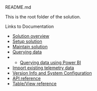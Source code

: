 README.md

This is the root folder of the solution.

Links to Documentation

- [Solution overview](docs/TsSmartSqlStore2.md)
- [Setup solution](docs/TsSmartSqlStore2_10_SetupSolution.md)
- [Maintain solution](docs/TsSmartSqlStore2_20_MaintainDatabase.md)
- [Querying data](docs/TsSmartSqlStore2_50_DatabaseQueries.md)
- - [Querying data using Power BI](docs/sSmartSqlStore2_55_DatabaseQueriesUsingPowerBI.md)
- [Import existing telemetry data](docs/TsSmartSqlStore2_70_ImportExistingTelemetryData.md)
- [Version Info and System Configuration](docs/TsSmartSqlStore2_80_VersionInfoAndConfigurationSettings.md)
- [API reference](docs/TsSmartSqlStore2_90_API.md)
- [Table/View reference](docs/TsSmartSqlStore2_95_Table.md)

